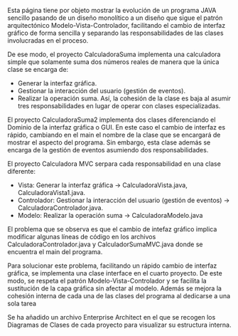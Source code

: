 Esta página tiene por objeto mostrar la evolución de un programa JAVA sencillo pasando de un diseño monolítico a un diseño que sigue el patrón arquitectónico Modelo-Vista-Controlador, 
facilitando el cambio de interfaz gráfico de forma sencilla y separando las responsabilidades de las clases involucradas en el proceso.

De ese modo, el proyecto CalculadoraSuma implementa una calculadora simple que solamente suma dos números reales de manera que la única clase se encarga de:
  - Generar la interfaz gráfica.
  - Gestionar la interacción del usuario (gestión de eventos).
  - Realizar la operación suma.
Así, la cohesión de la clase es baja al asumir tres responsabilidades en lugar de operar con clases especializadas.

El proyecto CalculadoraSuma2 implementa dos clases diferenciando el Dominio de la interfaz gráfica o GUI. En este caso el cambio de interfaz es rápido, cambiando en el main el nombre 
de la clase que se encargará de mostrar el aspecto del programa. Sin embargo, esta clase además se encarga de la gestión de eventos asumiendo dos responsabilidades.

El proyecto Calculadora MVC serpara cada responsabilidad en una clase diferente:
  - Vista: Generar la interfaz gráfica -> CalculadoraVista.java, CalculadoraVista1.java.
  - Controlador: Gestionar la interacción del usuario (gestión de eventos) -> CalculadoraControlador.java.
  - Modelo: Realizar la operación suma -> CalculadoraModelo.java

El problema que se observa es que el cambio de intefaz gráfico implica modificar algunas líneas de código en los archivos CalculadoraControlador.java y CalculadorSumaMVC.java donde 
se encuentra el main del programa.

Para solucionar este problema, facilitando un rápido cambio de interfaz gráfica, se implementa una clase interface en el cuarto proyecto. De este modo, se respeta el patrón 
Modelo-Vista-Controlador y se facilita la sustitución de la capa gráfica sin afectar al modelo. Además se mejora la cohesión interna de cada una de las clases del programa al 
dedicarse a una sola tarea

Se ha añadido un archivo Enterprise Architect en el que se recogen los Diagramas de Clases de cada proyecto para visualizar su estructura interna.
